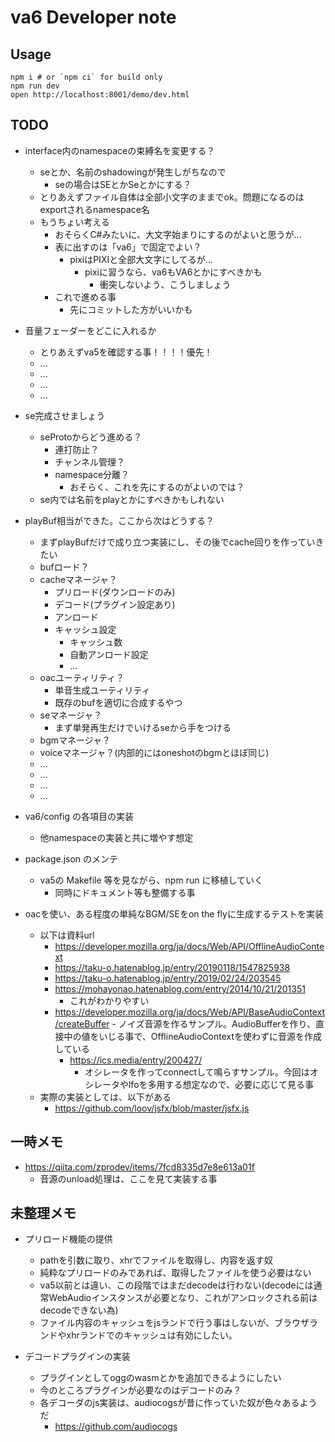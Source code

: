 # va6 Developer note

## Usage

```
npm i # or `npm ci` for build only
npm run dev
open http://localhost:8001/demo/dev.html
```

## TODO


- interface内のnamespaceの束縛名を変更する？
    - seとか、名前のshadowingが発生しがちなので
        - seの場合はSEとかSeとかにする？
    - とりあえずファイル自体は全部小文字のままでok。問題になるのはexportされるnamespace名
    - もうちょい考える
        - おそらくC#みたいに、大文字始まりにするのがよいと思うが…
        - 表に出すのは「va6」で固定でよい？
            - pixiはPIXIと全部大文字にしてるが…
                - pixiに習うなら、va6もVA6とかにすべきかも
                    - 衝突しないよう、こうしましょう
        - これで進める事
            - 先にコミットした方がいいかも


- 音量フェーダーをどこに入れるか
    - とりあえずva5を確認する事！！！！優先！
    - ...
    - ...
    - ...
    - ...



- se完成させましょう
    - seProtoからどう進める？
        - 連打防止？
        - チャンネル管理？
        - namespace分離？
            - おそらく、これを先にするのがよいのでは？
    - se内では名前をplayとかにすべきかもしれない


- playBuf相当ができた。ここから次はどうする？
    - まずplayBufだけで成り立つ実装にし、その後でcache回りを作っていきたい
    - bufロード？
    - cacheマネージャ？
        - プリロード(ダウンロードのみ)
        - デコード(プラグイン設定あり)
        - アンロード
        - キャッシュ設定
            - キャッシュ数
            - 自動アンロード設定
            - ...
    - oacユーティリティ？
        - 単音生成ユーティリティ
        - 既存のbufを適切に合成するやつ
    - seマネージャ？
        - まず単発再生だけでいけるseから手をつける
    - bgmマネージャ？
    - voiceマネージャ？(内部的にはoneshotのbgmとほぼ同じ)
    - ...
    - ...
    - ...
    - ...







- va6/config の各項目の実装
    - 他namespaceの実装と共に増やす想定



- package.json のメンテ
    - va5の Makefile 等を見ながら、npm run に移植していく
        - 同時にドキュメント等も整備する事











- oacを使い、ある程度の単純なBGM/SEをon the flyに生成するテストを実装
    - 以下は資料url
        - https://developer.mozilla.org/ja/docs/Web/API/OfflineAudioContext
        - https://taku-o.hatenablog.jp/entry/20190118/1547825938
        - https://taku-o.hatenablog.jp/entry/2019/02/24/203545
        - https://mohayonao.hatenablog.com/entry/2014/10/21/201351
            - これがわかりやすい
        - https://developer.mozilla.org/ja/docs/Web/API/BaseAudioContext/createBuffer
                - ノイズ音源を作るサンプル。AudioBufferを作り、直接中の値をいじる事で、OfflineAudioContextを使わずに音源を作成している
            - https://ics.media/entry/200427/
                - オシレータを作ってconnectして鳴らすサンプル。今回はオシレータやlfoを多用する想定なので、必要に応じて見る事
    - 実際の実装としては、以下がある
        - https://github.com/loov/jsfx/blob/master/jsfx.js



## 一時メモ


- https://qiita.com/zprodev/items/7fcd8335d7e8e613a01f
    - 音源のunload処理は、ここを見て実装する事




## 未整理メモ



- プリロード機能の提供
    - pathを引数に取り、xhrでファイルを取得し、内容を返す奴
    - 純粋なプリロードのみであれば、取得したファイルを使う必要はない
    - va5以前とは違い、この段階ではまだdecodeは行わない(decodeには通常WebAudioインスタンスが必要となり、これがアンロックされる前はdecodeできない為)
    - ファイル内容のキャッシュをjsランドで行う事はしないが、ブラウザランドやxhrランドでのキャッシュは有効にしたい。



- デコードプラグインの実装
    - プラグインとしてoggのwasmとかを追加できるようにしたい
    - 今のところプラグインが必要なのはデコードのみ？
    - 各デコーダのjs実装は、audiocogsが昔に作っていた奴が色々あるようだ
        - https://github.com/audiocogs











